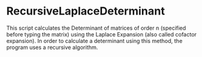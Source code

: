 # RecursiveLaplaceDeterminant

This script calculates the Determinant of matrices of order n (specified before typing the matrix)
using the Laplace Expansion (also called cofactor expansion). In order to calculate a determinant using this method,
the program uses a recursive algorithm.
